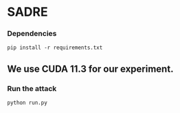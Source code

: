 # SADRE

### Dependencies
```
pip install -r requirements.txt
````
## We use CUDA 11.3 for our experiment.
### Run the attack
```
python run.py
````
